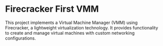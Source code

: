 # Firecracker First VMM

This project implements a Virtual Machine Manager (VMM) using Firecracker, a lightweight virtualization technology. It provides functionality to create and manage virtual machines with custom networking configurations.
